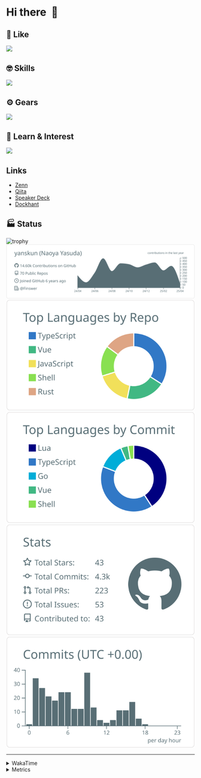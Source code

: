 # Hi there&nbsp; :wave:

## 💌 Like
<img src="https://go-skill-icons.vercel.app/api/icons?i=github" />

## 🤓 Skills
<img src="https://go-skill-icons.vercel.app/api/icons?i=js,ts,vue,nuxtjs,react,nextjs,go,lua,git" />

## ⚙️ Gears
<img src="https://go-skill-icons.vercel.app/api/icons?i=neovim,vscode,githubcopilot,alacritty,tmux" />

## 📖 Learn & Interest
<img src="https://go-skill-icons.vercel.app/api/icons?i=rust,deno,css,zig,playwright,githubactions,storybook,netlify,eslint" />

## Links
- [Zenn](https://zenn.dev/yanskun)
- [Qiita](https://qiita.com/yanskun)
- [Speaker Deck](https://speakerdeck.com/yanskun)
- [Dockhant](https://www.dockhunt.com/users/yanskun)

<!-- https://github.com/ryo-ma/github-profile-trophy -->

## 🏭 Status

<img src="https://github-profile-trophy.vercel.app/?username=yanskun&theme=onedark&row=1" alt="trophy">

<!-- https://github.com/vn7n24fzkq/github-profile-summary-cards -->
<picture>
  <source media="(prefers-color-scheme: dark)" srcset="https://raw.githubusercontent.com/yanskun/yanskun/master/profile-summary-card-output/nord_dark/0-profile-details.svg">
 <img src="https://raw.githubusercontent.com/yanskun/yanskun/master/profile-summary-card-output/default/0-profile-details.svg">
</picture>
<br>
<picture>
  <source media="(prefers-color-scheme: dark)" srcset="https://raw.githubusercontent.com/yanskun/yanskun/master/profile-summary-card-output/nord_dark/1-repos-per-language.svg">
 <img src="https://raw.githubusercontent.com/yanskun/yanskun/master/profile-summary-card-output/default/1-repos-per-language.svg">
</picture>
<picture>
  <source media="(prefers-color-scheme: dark)" srcset="https://raw.githubusercontent.com/yanskun/yanskun/master/profile-summary-card-output/nord_dark/2-most-commit-language.svg">
 <img src="https://raw.githubusercontent.com/yanskun/yanskun/master/profile-summary-card-output/default/2-most-commit-language.svg">
</picture>
<br>
<picture>
  <source media="(prefers-color-scheme: dark)" srcset="https://raw.githubusercontent.com/yanskun/yanskun/master/profile-summary-card-output/nord_dark/3-stats.svg">
 <img src="https://raw.githubusercontent.com/yanskun/yanskun/master/profile-summary-card-output/default/3-stats.svg">
</picture>
<picture>
  <source media="(prefers-color-scheme: dark)" srcset="https://raw.githubusercontent.com/yanskun/yanskun/master/profile-summary-card-output/nord_dark/4-productive-time.svg">
 <img src="https://raw.githubusercontent.com/yanskun/yanskun/master/profile-summary-card-output/default/4-productive-time.svg">
</picture>

---

<details>
  <summary>WakaTime</summary>
<!--START_SECTION:waka-->
![Code Time](http://img.shields.io/badge/Code%20Time-2%2C036%20hrs%2027%20mins-blue)

**🐱 My GitHub Data** 

> 📦 146.4 kB Used in GitHub's Storage 
 > 
> 🏆 1,153 Contributions in the Year 2025
 > 
> 💼 Opted to Hire
 > 
> 📜 130 Public Repositories 
 > 
> 🔑 4 Private Repositories 
 > 
**I'm an Early 🐤** 

```text
🌞 Morning                11373 commits       ████░░░░░░░░░░░░░░░░░░░░░   15.45 % 
🌆 Daytime                42036 commits       ██████████████░░░░░░░░░░░   57.11 % 
🌃 Evening                16596 commits       ██████░░░░░░░░░░░░░░░░░░░   22.55 % 
🌙 Night                  3601 commits        █░░░░░░░░░░░░░░░░░░░░░░░░   04.89 % 
```
📅 **I'm Most Productive on Tuesday** 

```text
Monday                   11432 commits       ████░░░░░░░░░░░░░░░░░░░░░   15.53 % 
Tuesday                  15891 commits       █████░░░░░░░░░░░░░░░░░░░░   21.59 % 
Wednesday                14692 commits       █████░░░░░░░░░░░░░░░░░░░░   19.96 % 
Thursday                 13528 commits       █████░░░░░░░░░░░░░░░░░░░░   18.38 % 
Friday                   12671 commits       ████░░░░░░░░░░░░░░░░░░░░░   17.21 % 
Saturday                 2267 commits        █░░░░░░░░░░░░░░░░░░░░░░░░   03.08 % 
Sunday                   3125 commits        █░░░░░░░░░░░░░░░░░░░░░░░░   04.25 % 
```


📊 **This Week I Spent My Time On** 

```text
🕑︎ Time Zone: Asia/Tokyo

💬 Programming Languages: 
TypeScript               21 hrs 38 mins      ████████████████████░░░░░   80.99 % 
Markdown                 2 hrs 14 mins       ██░░░░░░░░░░░░░░░░░░░░░░░   08.37 % 
Other                    1 hr 6 mins         █░░░░░░░░░░░░░░░░░░░░░░░░   04.16 % 
JSON                     31 mins             ░░░░░░░░░░░░░░░░░░░░░░░░░   01.97 % 
Lua                      27 mins             ░░░░░░░░░░░░░░░░░░░░░░░░░   01.72 % 

🔥 Editors: 
Neovim                   26 hrs 12 mins      █████████████████████████   98.09 % 
VS Code                  30 mins             ░░░░░░░░░░░░░░░░░░░░░░░░░   01.91 % 

💻 Operating System: 
Mac                      26 hrs 43 mins      █████████████████████████   100.00 % 
```


 Last Updated on 07/04/2025 05:20:53 UTC
<!--END_SECTION:waka-->
</details>

<details>
  <summary>Metrics</summary>
  <img src="https://github.com/yanskun/yanskun/blob/main/github-metrics.svg" alt="Metrics">
</details>
